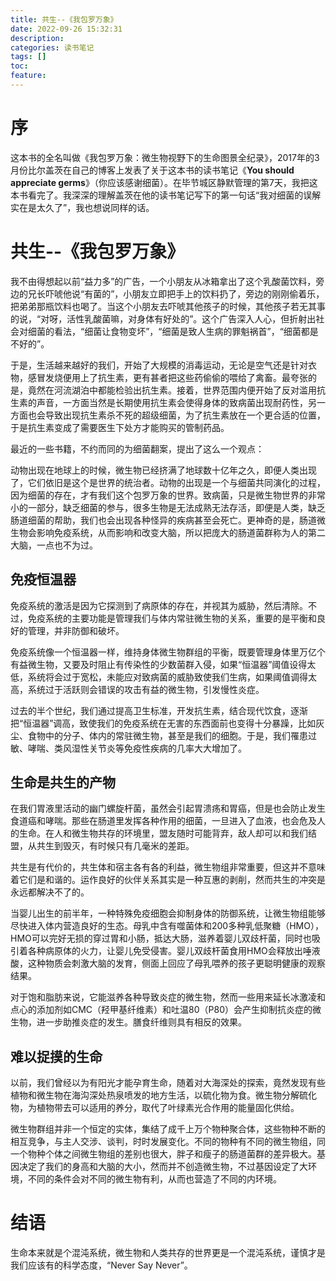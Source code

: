 ```yaml
---
title: 共生--《我包罗万象》
date: 2022-09-26 15:32:31
description: 
categories: 读书笔记
tags: [] 
toc: 
feature: 
---
```


# 序
这本书的全名叫做《我包罗万象：微生物视野下的生命图景全纪录》，2017年的3月份比尔盖茨在自己的博客上发表了关于这本书的读书笔记《**You should appreciate germs**》（你应该感谢细菌）。在毕节城区静默管理的第7天，我把这本书看完了。我深深的理解盖茨在他的读书笔记写下的第一句话“我对细菌的误解实在是太久了”，我也想说同样的话。

<!-- more -->

# 共生--《我包罗万象》

我不由得想起以前“益力多”的广告，一个小朋友从冰箱拿出了这个乳酸菌饮料，旁边的兄长吓唬他说“有菌的”，小朋友立即把手上的饮料扔了，旁边的刚刚偷着乐，把弟弟那瓶饮料也喝了。当这个小朋友去吓唬其他孩子的时候，其他孩子若无其事的说，“对呀，活性乳酸菌嘛，对身体有好处的”。这个广告深入人心，但折射出社会对细菌的看法，“细菌让食物变坏”，“细菌是致人生病的罪魁祸首”，“细菌都是不好的”。

于是，生活越来越好的我们，开始了大规模的消毒运动，无论是空气还是针对衣物，感冒发烧便用上了抗生素，更有甚者把这些药偷偷的喂给了禽畜。最夸张的是，竟然在河流湖泊中都能检验出抗生素。接着，世界范围内便开始了反对滥用抗生素的声音，一方面当然是长期使用抗生素会使得身体的致病菌出现耐药性，另一方面也会导致出现抗生素杀不死的超级细菌，为了抗生素放在一个更合适的位置，于是抗生素变成了需要医生下处方才能购买的管制药品。

最近的一些书籍，不约而同的为细菌翻案，提出了这么一个观点：

动物出现在地球上的时候，微生物已经挤满了地球数十亿年之久，即便人类出现了，它们依旧是这个是世界的统治者。动物的出现是一个与细菌共同演化的过程，因为细菌的存在，才有我们这个包罗万象的世界。致病菌，只是微生物世界的非常小的一部分，缺乏细菌的参与，很多生物是无法成熟无法存活，即便是人类，缺乏肠道细菌的帮助，我们也会出现各种怪异的疾病甚至会死亡。更神奇的是，肠道微生物会影响免疫系统，从而影响和改变大脑，所以把庞大的肠道菌群称为人的第二大脑，一点也不为过。

## 免疫恒温器

免疫系统的激活是因为它探测到了病原体的存在，并视其为威胁，然后清除。不过，免疫系统的主要功能是管理我们与体内常驻微生物的关系，重要的是平衡和良好的管理，并非防御和破坏。

免疫系统像一个恒温器一样，维持身体微生物群组的平衡，既要管理身体里万亿个有益微生物，又要及时阻止有传染性的少数菌群入侵，如果“恒温器”阈值设得太低，系统将会过于宽松，未能应对致病菌的威胁致使我们生病，如果阈值调得太高，系统过于活跃则会错误的攻击有益的微生物，引发慢性炎症。

过去的半个世纪，我们通过提高卫生标准，开发抗生素，结合现代饮食，逐渐把“恒温器”调高，致使我们的免疫系统在无害的东西面前也变得十分暴躁，比如灰尘、食物中的分子、体内的常驻微生物，甚至是我们的细胞。于是，我们罹患过敏、哮喘、类风湿性关节炎等免疫性疾病的几率大大增加了。

## 生命是共生的产物

在我们胃液里活动的幽门螺旋杆菌，虽然会引起胃溃疡和胃癌，但是也会防止发生食道癌和哮喘。那些在肠道里发挥各种作用的细菌，一旦进入了血液，也会危及人的生命。在人和微生物共存的环境里，盟友随时可能背弃，敌人却可以和我们结盟，从共生到毁灭，有时候只有几毫米的差距。

共生是有代价的，共生体和宿主各有各的利益，微生物组非常重要，但这并不意味着它们是和谐的。运作良好的伙伴关系其实是一种互惠的剥削，然而共生的冲突是永远都解决不了的。

当婴儿出生的前半年，一种特殊免疫细胞会抑制身体的防御系统，让微生物组能够尽快进入体内营造良好的生态。母乳中含有噬菌体和200多种乳低聚糖（HMO），HMO可以完好无损的穿过胃和小肠，抵达大肠，滋养着婴儿双歧杆菌，同时也吸引着各种病原体的火力，让婴儿免受侵害。婴儿双歧杆菌食用HMO会释放出唾液酸，这种物质会刺激大脑的发育，侧面上回应了母乳喂养的孩子更聪明健康的观察结果。

对于饱和脂肪来说，它能滋养各种导致炎症的微生物，然而一些用来延长冰激凌和点心的添加剂如CMC（羟甲基纤维素）和吐温80（P80）会产生抑制抗炎症的微生物，进一步助推炎症的发生。膳食纤维则具有相反的效果。

## 难以捉摸的生命

以前，我们曾经以为有阳光才能孕育生命，随着对大海深处的探索，竟然发现有些植物和微生物在海沟深处热泉喷发的地方生活，以硫化物为食。微生物分解硫化物，为植物带去可以适用的养分，取代了叶绿素光合作用的能量固化供给。

微生物群组并非一个恒定的实体，集结了成千上万个物种聚合体，这些物种不断的相互竞争，与主人交涉、谈判，时时发展变化。不同的物种有不同的微生物组，同一个物种个体之间微生物组的差别也很大，胖子和瘦子的肠道菌群的差异极大。基因决定了我们的身高和大脑的大小，然而并不创造微生物，不过基因设定了大环境，不同的条件会对不同的微生物有利，从而也营造了不同的内环境。

# 结语

生命本来就是个混沌系统，微生物和人类共存的世界更是一个混沌系统，谨慎才是我们应该有的科学态度，“Never Say Never”。